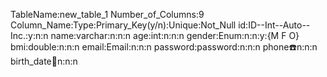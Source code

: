 TableName:new_table_1
Number_of_Columns:9
Column_Name:Type:Primary_Key(y/n):Unique:Not_Null
id:ID--Int--Auto--Inc.:y:n:n
name:varchar:n:n:n
age:int:n:n:n
gender:Enum:n:n:y:{M F O}
bmi:double:n:n:n
email:Email:n:n:n
password:password:n:n:n
phone:phone:n:n:n
birth_date:date:n:n:n